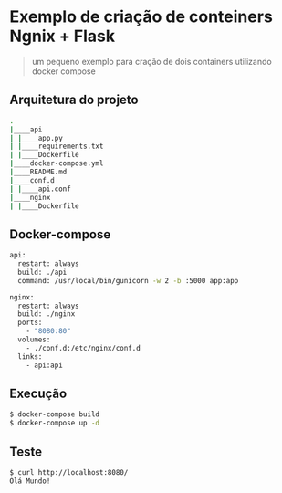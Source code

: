 # Exemplo de criação de conteiners Ngnix + Flask
> um pequeno exemplo para cração de dois containers utilizando docker compose

## Arquitetura do projeto

```bash
.
|____api
| |____app.py
| |____requirements.txt
| |____Dockerfile
|____docker-compose.yml
|____README.md
|____conf.d
| |____api.conf
|____nginx
| |____Dockerfile

```  
## Docker-compose

```bash
api:
  restart: always
  build: ./api
  command: /usr/local/bin/gunicorn -w 2 -b :5000 app:app

nginx:
  restart: always
  build: ./nginx
  ports:
    - "8080:80"
  volumes:
    - ./conf.d:/etc/nginx/conf.d
  links:
    - api:api
 ```  
## Execução

```bash
$ docker-compose build
$ docker-compose up -d
```  
## Teste  

```bash
$ curl http://localhost:8080/
Olá Mundo!
```  
